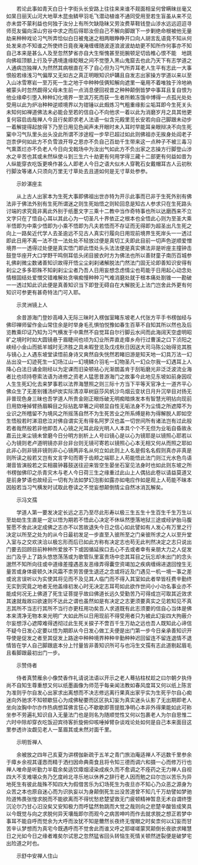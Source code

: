 <!-- { "loadSidebar": true } -->
　　若论此事如青天白日十字街头长安路上往往来来谁不觌面相呈何曾瞒昧丝毫又如杲日丽天山河大地草木昆虫鳞甲羽毛飞潜动植谁不通同受用至若生盲虽从来不见亦未尝不蒙利益也何独于汝分上有所欠缺隐昧又劳汝费草鞋钱登山涉水远远迢迢寻师觅友偏向深山穷谷中求之而后得耶汝但自己不解向脚跟下一步剿绝命根被他无量劫来种种戏论习气所弄恰似白日被鬼迷之相两眼睁睁开口向人胡言乱语竟不知从何处发来亦不知谁之所使终日竟夜淹淹缠缠随波逐浪波波劫劫更不知所作何事亦不知自己本来是甚么人及至忽然梦省亦自大生惭愧甚至扼腕顿足切齿椎心恨不能　地跳向佛祖顶额上行及乎遇境逢缘眨眼之间不觉堕入黑山鬼窟去也此乃天下有志学道之人通病岂独禅人为然然其病根直在不了自心但为习气所弄耳老人生平有志此一大事恨般若缘浅习气偏厚又无如古之真正明眼知识炉韝且自发志出家操方学道以来以至入山冰雪寒岩一至万死一生之地于中种种伎俩知解向遮里一毫用不着唯独于泠地衲被蒙头时忽然觑得父母未生前一点消息便回视昔之种种颠倒皆梦中事耳且复自恨为他业缘牵引堕入种种幻化境界一至滨万死而获一生者所赖冻饿中博得一点孤光处处受用以此为炉冶种种逆顺境界以为钳锤以此煆炼习气粗重缘影尘垢耳即今生死关头未知何如禅道佛法未必能会至若的信自心不向他求一着以此为消磨岁月之具其他更复何容启齿哉禅人今且行矣即求老人法语一似含元殿里觅长安若向自己脚跟未动步一着解提得起放得下乃至日用见色闻声未开眼时未入耳时早能耳亲眼辩决不向生死窠中习气队里头出头没此所谓不涉途程一步早已超过如此则佛祖亦无挨身处阎老子岂柰伊何如此方不负雪浪开导之恩亦不负自己百劫千生带来这一点种子不被三毒习气熏蒸烂亦不负老人今日向戈戟场中为汝出气如此方不负出家之志操方行脚登山涉水之辛苦也其或未然纵使斗到三生六十劫更有何用学得三藏十二部更有何益如昔为人纵能穿衣吃饭更唤作甚么人即老人今日之语大似木人穿靴石女戴帽耳古人云初秋行脚汝等诸人只须向万里无寸草处去且道如何是无寸草处参参。

　　示妙湛座主

　　从上古人出家本为生死大事即佛祖出世亦特为开示此事而已非于生死外别有佛法非于佛法外别有生死所谓迷之则生死始悟之则轮回息是知古人参求只在生死路头讨端的求究竟非离此外别于纸墨文字三乘十二教中当作奇特事也所以达磨西来不立文字只在了悟自心耳以其此心为一切圣凡十界依正之根本也全悟此心则为至圣大乘半悟即为中乘少悟即为小乘不悟即为凡夫若悟而不存证而无得即为超圣出凡生死之向上一路矣近代学人去圣逾远不见古人真实行履向日用现前境界生死岸头一一透过即此日用不离一法不住一法处处不轻放过便是真切工夫即此目前一切声色逆顺爱憎境界一一透得过处便是真实悟门即此悟处头头法法便是真实佛法非是听座主撞钟击鼓登华座开大口学野干鸣侧耳低头闭目披衣时方为佛法也所以善财童子南历百城参礼佛刹微尘数诸善知识故得开悟尘尘刹刹诸解脱法门然法门固无论即善知识安得有刹尘之多多耶殊不知刹刹尘尘者乃吾人日用妄想念虑情尘也苟能于日用起心动念处情根固结处爱憎交错难解处贪嗔痴慢种种习气难消磨处就于根本痛处劄锥一一勘破一一透过知此识此便是真善知识当下即登无碍自在大解脱无上法门岂舍此外更有何知识可参更有甚奇特法门可入耶。

　　示灵洲镜上人

　　余昔游海门登妙高峰入无际三昧时入楞伽室睹东坡老人代张方平手书楞伽经与佛印禅师留作金山常住余是时举身毛孔惧怕悦豫如春生百草不自知其所以然也及后览教乘印证乃知为习气横发于中熏然不自觉耳自尔行脚云水间而此海阔天空虚明昭旷之境时时如大圆镜悬于眉睫间也顷为幻业所弄直走瘴乡舟行过曹溪之口下浈阳之峡经小金山而抵羊城时无济胜之具未暇登览及戊戌秋日因送大司马陈公始得览其胜与镜心上人遇东坡堂读悟前身诗又爽然自失恍然若睹旧游是知天地一幻具万法一幻丛出没一幻迹死生一幻场江山一幻境鳞介羽毛一幻物圣凡一幻众尔我一幻遇耳上人降心白法日诵金刚经以为定课而旧染顿袪心光渐朗盖肯于刮垢磨光非泛泛波流业海者比也顷持卷索法语为进修之资老人猛思昔游海门之故事今此地见东坡如前身因叹人生生死幻化去来梦事若以法界海慧照之则三际十方当下平等天官净土一道齐平心佛众生了无差别镬汤炉炭实际清凉草树庭莎风帆沙鸟烟云变状日月升沉举目对扬无非普现色身三昧也吾学道人所贵金刚正眼烁破无明痴暗焕发本有智慧光明拈向现前日用欬唾掉臂扬眉瞬目之际拈匙举箸之间顿显自性无垢法身不为尘情之所遮障不为业识之所稽留不为境风之所摇荡自然不为生死苦业之所系缚是称为得解脱人即如空生悟般若时涕泪悲泣对佛自谓实无有得名阿罗汉也盖一切世间所有诸法岂有过此般若者哉然般若非他即吾人心镜之光耳此段光明人人本具个个不无但为业垢自昏故永嘉云比来尘镜未曾磨今日分明方剖析上人号曰镜心是以心为镜耶是以镜照心耶若以心为镜则老卢道明镜亦非台非台则无镜可寄若以镜照心心本无相又何从而照之耶如此非心则非镜非镜则非心心镜两非名从何立如此则上人名是假名名假则真亦非真是则所读之般若又岂有文言字句而寄于齿颊之端耶上人苟能悟此法门则江光水色鸟语潮音皆演般若之实相晨钟暮鼓送往迎来皆空生晏坐石室见法身时也如此则东坡之所书楞伽佛印之杀青灾木与老人今日荷三生之缘重过此山上人偶拈此卷以请益莫道又是前身梦语也故经云一切有为法如梦幻泡影如露亦如电应作如是观上人苟能不昧本因般若当习气横发时试取此卷读之不觉妄想颠倒情尘自然冰消瓦解矣。

　　示冯文孺

　　学道人第一要发决定长远之志乃至尽此形寿以极三生五生十生百生千生万生以至劫劫生生直是一定以悟为期若不悟此心决定不休纵然堕落地狱三途或经驴胎马腹誓愿不舍此决定成佛之志亦不以苦故退失今日之信心如此譬如有人发心有万里之行决定以所至之处为的从今日最初发足一步直至入彼所至之门亲彼所求之人以至升堂入室与之交欢浃洽以极忘形而后已如此方称有决定志也苟无此判然决定之志只说出门要去回顾目前种种所爱放不下或因循延挨口去心不去或者幸有亲朋大力之人促发出门及乎上了路头悠悠荡荡或为歌管队里富贵场中恋其耳目之玩忘却未出门的念头邈然不知所向往或中道缘差撞遇恶友恶缘弄得囊空资竭加之疾病缠绵进退回惶生无量苦或身体疲顿久沐风霜不柰劳苦便生退还之念或将近及门遇见一机一境一事之差或讹言误听以为实使其将见而不及见其人临门而不得入其室如此者举皆枉费辛勤终无实到究竟之地者无他盖缘初发心时无决定志耳苟如此欲作世间小小功名事业亦不能成何况无上佛道了死生证菩提乎故曰佛道长远久受勤苦乃可得成岂可取其近效求其速就哉故曰欲速则不达此之谓也虽然如是有决定之志更须要真实之见若知见不真志其所不当志行其所不当行亦更枉用功矣吾人求道既有此志须要的信自心当体是佛本来清净无物本来光明广大如此所以日用现前不得受用者只为被此幻妄四大拘蔽介尔妄想浮心遮障难得透彻过此生死关捩子不啻百千生万劫之远也吾人既知此心谛信不疑今日发心定要以悟为期即从今日发心做工夫便是出门第一步今日亲承善知识开导使是促发之者至其促发上路途中种种境界种种辛勤种种迟回留连不留连退情不退情皆在学人自己脚跟底本分上忖量皆非善知识所可与也冯生文孺有志此道剔起眉毛且看脚跟最初出门一步。

　　示赞侍者

　　侍者真赞雁余小像焚香作礼请说法语以开示之老人蓦拈柱杖趁之曰尔朝夕执侍尚不自知生尊重想又何以纸墨画像为师范乎每亲闻法教如春风度耳又何以纸上陈言为准则乎尔自发心出家求出离想而不决志修远离行果真出家乎实为生死乎尔自心痴迷向外驰求不知顿歇狂心为成佛秘要而区区执幻妄为真实迷头认影了无出期即老人坐向汝胸中尔亦作热病想耳佛言狂心不歇歇即菩提胜净明心本非外得果能如此可称坐参不劳遍礼知识自入无量法门也是则名为随顺觉性又何以包裹老人为尔自思惟二六时中除却穿衣吃饭迎宾待客折旋俯仰咳唾掉臂杂谈戏论处如何是自己本来面目这里参透许汝觑见老人一茎眉其或未然对面千里。

　　示明哲禅人

　　余被放之四年己亥夏为讲楞伽新疏于五羊之青门旅泊庵适禅人不远数千里参余于瘴乡余视其谨悫而精于洒扫因命典斋食且将令知三德而调六和摄一心而修万行也禅人唯命是听勤力半载余矣适饮瘴烟浸染成疾久而不愈调之不痊药之无力禅人自视四大不支难堪众务乃乞度岭北寻乐地以休养之辞行老人因而勉之曰尔岂以苦乐为异地死生有彼此哉殊不知四大为假借苦乐为幻场死生为夜旦亦不知心乃众恶之源身为众苦之本也原自迷心而为识执妄以为身颠倒死生出没苦道曾不知几千万劫譬如梦驰险道怖畏张惶求脱而不能欲离而不得忧愁悲楚望救无门疲顿精神暂息无术自谓终堕沉沦尔乃甘心汩没矣又安知极力而呼猛然勃跳而大觉之哉则向之悲楚辛酸皆成笑具以今既觉与向之求脱何异天壤哉即尔而观今之病苦呻吟而作去就求脱之想正若梦中事耳不能自呼而觉余为大呼而汝犹不知是薾然长夜终无惺眼之时矣柰何以幻妄而甘苦辛认梦想而为真宅今既遇呼而不觉舍此而谁又呼之耶嗟嗟蒙冥颠倒长夜欲求睹慧日之光如今日之缘者难矣尔试思之忽然猛省回头转恼生死情关顿然迸裂便是破梦宅出险道之时也。

　　示舒中安禅人住山

